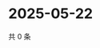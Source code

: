 # 2025-05-22

共 0 条

<!-- BEGIN ZHIHUVIDEO -->
<!-- 最后更新时间 Thu May 22 2025 03:09:12 GMT+0800 (China Standard Time) -->

<!-- END ZHIHUVIDEO -->
